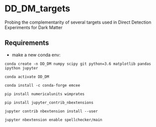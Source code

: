 # DD_DM_targets
Probing the complementarity of several targets used in Direct Detection Experiments for Dark Matter


## Requirements ##
 - make a new conda env:

``conda create -n DD_DM numpy scipy git python=3.6 matplotlib pandas ipython jupyter``

``conda activate DD_DM``

``conda install -c conda-forge emcee`` 

``pip install numericalunits wimprates``

``pip install jupyter_contrib_nbextensions``

``jupyter contrib nbextension install --user``

``jupyter nbextension enable spellchecker/main``

